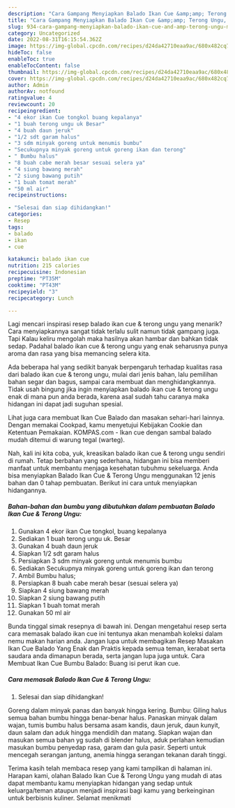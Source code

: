 ```yaml
---
description: "Cara Gampang Menyiapkan Balado Ikan Cue &amp;amp; Terong Ungu, Menggugah Selera"
title: "Cara Gampang Menyiapkan Balado Ikan Cue &amp;amp; Terong Ungu, Menggugah Selera"
slug: 934-cara-gampang-menyiapkan-balado-ikan-cue-and-amp-terong-ungu-menggugah-selera
category: Uncategorized
date: 2022-08-31T16:15:54.362Z
image: https://img-global.cpcdn.com/recipes/d24da42710eaa9ac/680x482cq70/balado-ikan-cue-terong-ungu-foto-resep-utama.jpg
hideToc: false
enableToc: true
enableTocContent: false
thumbnail: https://img-global.cpcdn.com/recipes/d24da42710eaa9ac/680x482cq70/balado-ikan-cue-terong-ungu-foto-resep-utama.jpg
cover: https://img-global.cpcdn.com/recipes/d24da42710eaa9ac/680x482cq70/balado-ikan-cue-terong-ungu-foto-resep-utama.jpg
author: Admin
authorAv: notfound
ratingvalue: 4
reviewcount: 20
recipeingredient:
- "4 ekor ikan Cue tongkol buang kepalanya"
- "1 buah terong ungu uk Besar"
- "4 buah daun jeruk"
- "1/2 sdt garam halus"
- "3 sdm minyak goreng untuk menumis bumbu"
- "Secukupnya minyak goreng untuk goreng ikan dan terong"
- " Bumbu halus"
- "8 buah cabe merah besar sesuai selera ya"
- "4 siung bawang merah"
- "2 siung bawang putih"
- "1 buah tomat merah"
- "50 ml air"
recipeinstructions:

- "Selesai dan siap dihidangkan!"
categories:
- Resep
tags:
- balado
- ikan
- cue

katakunci: balado ikan cue 
nutrition: 215 calories
recipecuisine: Indonesian
preptime: "PT35M"
cooktime: "PT43M"
recipeyield: "3"
recipecategory: Lunch

---
```



Lagi mencari inspirasi resep balado ikan cue &amp; terong ungu yang menarik? Cara menyiapkannya sangat tidak terlalu sulit namun tidak gampang juga. Tapi Kalau keliru mengolah maka hasilnya akan hambar dan bahkan tidak sedap. Padahal balado ikan cue &amp; terong ungu yang enak seharusnya punya aroma dan rasa yang bisa memancing selera kita.


Ada beberapa hal yang sedikit banyak berpengaruh terhadap kualitas rasa dari balado ikan cue &amp; terong ungu, mulai dari jenis bahan, lalu pemilihan bahan segar dan bagus, sampai cara membuat dan menghidangkannya. Tidak usah bingung jika ingin menyiapkan balado ikan cue &amp; terong ungu enak di mana pun anda berada, karena asal sudah tahu caranya maka hidangan ini dapat jadi suguhan spesial.

Lihat juga cara membuat Ikan Cue Balado dan masakan sehari-hari lainnya. Dengan memakai Cookpad, kamu menyetujui Kebijakan Cookie dan Ketentuan Pemakaian. KOMPAS.com - Ikan cue dengan sambal balado mudah ditemui di warung tegal (warteg).


Nah, kali ini kita coba, yuk, kreasikan balado ikan cue &amp; terong ungu sendiri di rumah. Tetap berbahan yang sederhana, hidangan ini bisa memberi manfaat untuk membantu menjaga kesehatan tubuhmu sekeluarga. Anda bisa menyiapkan Balado Ikan Cue &amp; Terong Ungu menggunakan 12 jenis bahan dan 0 tahap pembuatan. Berikut ini cara untuk menyiapkan hidangannya.

<!--inarticleads1-->

##### Bahan-bahan dan bumbu yang dibutuhkan dalam pembuatan Balado Ikan Cue &amp; Terong Ungu:

1. Gunakan 4 ekor ikan Cue tongkol, buang kepalanya
1. Sediakan 1 buah terong ungu uk. Besar
1. Gunakan 4 buah daun jeruk
1. Siapkan 1/2 sdt garam halus
1. Persiapkan 3 sdm minyak goreng untuk menumis bumbu
1. Sediakan Secukupnya minyak goreng untuk goreng ikan dan terong
1. Ambil  Bumbu halus;
1. Persiapkan 8 buah cabe merah besar (sesuai selera ya)
1. Siapkan 4 siung bawang merah
1. Siapkan 2 siung bawang putih
1. Siapkan 1 buah tomat merah
1. Gunakan 50 ml air


Bunda tinggal simak resepnya di bawah ini. Dengan mengetahui resep serta cara memasak balado ikan cue ini tentunya akan menambah koleksi dalam nemu makan harian anda. Jangan lupa untuk membagikan Resep Masakan Ikan Cue Balado Yang Enak dan Praktis kepada semua teman, kerabat serta saudara anda dimanapun berada, serta jangan lupa juga untuk. Cara Membuat Ikan Cue Bumbu Balado: Buang isi perut ikan cue. 

<!--inarticleads2-->

##### Cara memasak Balado Ikan Cue &amp; Terong Ungu:


1. Selesai dan siap dihidangkan!

Goreng dalam minyak panas dan banyak hingga kering. Bumbu: Giling halus semua bahan bumbu hingga benar-benar halus. Panaskan minyak dalam wajan, tumis bumbu halus bersama asam kandis, daun jeruk, daun kunyit, daun salam dan aduk hingga mendidih dan matang. Siapkan wajan dan masukan semua bahan yg sudah di blender halus, aduk perlahan kemudian masukan bumbu penyedap rasa, garam dan gula pasir. Seperti untuk mencegah serangan jantung, anemia hingga serangan tekanan darah tinggi. 

Terima kasih telah membaca resep yang kami tampilkan di halaman ini. Harapan kami, olahan Balado Ikan Cue &amp; Terong Ungu yang mudah di atas dapat membantu kamu menyiapkan hidangan yang sedap untuk keluarga/teman ataupun menjadi inspirasi bagi kamu yang berkeinginan untuk berbisnis kuliner. Selamat menikmati
